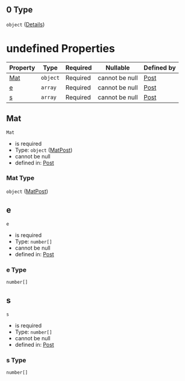 ## 0 Type

`object` ([Details](post-items-properties-elempost-anyof-1-properties-secpost-anyof-0.md))

# undefined Properties

| Property    | Type     | Required | Nullable       | Defined by                                                                                                                                                                                                                                                    |
| :---------- | -------- | -------- | -------------- | :------------------------------------------------------------------------------------------------------------------------------------------------------------------------------------------------------------------------------------------------------------ |
| [Mat](#Mat) | `object` | Required | cannot be null | [Post](post-definitions-matpost.md "https&#x3A;//raw.githubusercontent.com/claudioperez/FedeasAPI/v0.0.0/schemas/model.schema.json#/items/properties/Elem/anyOf/1/properties/Sec/anyOf/0/properties/Mat")                                                     |
| [e](#e)     | `array`  | Required | cannot be null | [Post](post-items-properties-elempost-anyof-1-properties-secpost-anyof-0-properties-e.md "https&#x3A;//raw.githubusercontent.com/claudioperez/FedeasAPI/v0.0.0/schemas/model.schema.json#/items/properties/Elem/anyOf/1/properties/Sec/anyOf/0/properties/e") |
| [s](#s)     | `array`  | Required | cannot be null | [Post](post-items-properties-elempost-anyof-1-properties-secpost-anyof-0-properties-s.md "https&#x3A;//raw.githubusercontent.com/claudioperez/FedeasAPI/v0.0.0/schemas/model.schema.json#/items/properties/Elem/anyOf/1/properties/Sec/anyOf/0/properties/s") |

## Mat




`Mat`

-   is required
-   Type: `object` ([MatPost](post-definitions-matpost.md))
-   cannot be null
-   defined in: [Post](post-definitions-matpost.md "https&#x3A;//raw.githubusercontent.com/claudioperez/FedeasAPI/v0.0.0/schemas/model.schema.json#/items/properties/Elem/anyOf/1/properties/Sec/anyOf/0/properties/Mat")

### Mat Type

`object` ([MatPost](post-definitions-matpost.md))

## e




`e`

-   is required
-   Type: `number[]`
-   cannot be null
-   defined in: [Post](post-items-properties-elempost-anyof-1-properties-secpost-anyof-0-properties-e.md "https&#x3A;//raw.githubusercontent.com/claudioperez/FedeasAPI/v0.0.0/schemas/model.schema.json#/items/properties/Elem/anyOf/1/properties/Sec/anyOf/0/properties/e")

### e Type

`number[]`

## s




`s`

-   is required
-   Type: `number[]`
-   cannot be null
-   defined in: [Post](post-items-properties-elempost-anyof-1-properties-secpost-anyof-0-properties-s.md "https&#x3A;//raw.githubusercontent.com/claudioperez/FedeasAPI/v0.0.0/schemas/model.schema.json#/items/properties/Elem/anyOf/1/properties/Sec/anyOf/0/properties/s")

### s Type

`number[]`
